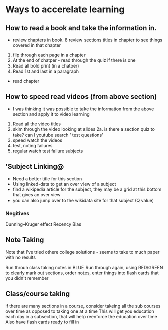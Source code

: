 # Ways to accerelate learning

## How to read a book and take the information in.
* review chapters in book.
8 review sections titles in chapter to see things covered in that chapter
1. flip through each page in a chapter
2. At the end of chatper - read through the quiz if there is one
3. Read all bold print (in a chatper)
4. Read 1st and last in a paragraph
* read chapter

## How to speed read videos (from above section)
  * I was thinking it was possible to take the information from the above section and apply it to video learning
  1. Read all the video titles
  2. skim through the video looking at slides
  2a. is there a section quiz to take? can I youtube search '<subject> test questions'
  3. speed watch the videos
  4. test, noting failures
  5. regular watch test failure subjects
 
## 'Subject Linking@

* Need a better title for this section
* Using linked-data to get an over view of a subject
* find a wikipedia article for the subject, they may be a grid at this bottom that gives an over view
* you can also jump over to the wikidata site for that subject (Q value)

### Negitives
Dunning–Kruger effect
Recency Bias

## Note Taking

Note that I've tried othere college solutions - seems to take to much paper with no results

Run throuh class taking notes in BLUE
Run through again, using RED/GREEN to clearly mark out sections, order notes, enter things into flash cards that you didn't remember


## Class/course taking
if there are many sections in a course, consider takeing all the sub courses over time as opposed to taking one at a time
This will get you education each day in a subsection, that will help reenforce the education over time
Also have flash cards ready to fill in
